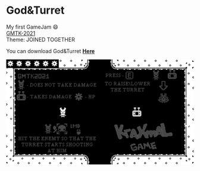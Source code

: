God&Turret
===========

My first GameJam :smile:  
[GMTK-2021](https://itch.io/jam/gmtk-2021)  
Theme: JOINED TOGETHER  

You can download God&Turret [**Here**](https://itch.io/jam/gmtk-2021/rate/1084801)  


![](https://github.com/VladLinkevich/God-and-Turret/blob/main/Assets/Sprite/GameScreen.png)